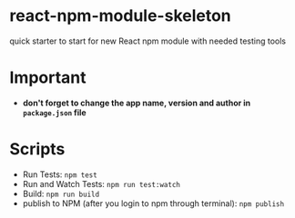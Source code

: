 # react-npm-module-skeleton
quick starter to start for new React npm module with needed testing tools

# Important
- **don't forget to change the app name, version and author in `package.json` file**

# Scripts
- Run Tests: `npm test`
- Run and Watch Tests: `npm run test:watch`
- Build: `npm run build`
- publish to NPM (after you login to npm through terminal): `npm publish`